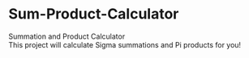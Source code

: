# Sum-Product-Calculator
Summation and Product Calculator<br />
This project will calculate Sigma summations and Pi products for you!
